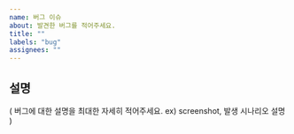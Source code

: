 ```yaml
---
name: 버그 이슈
about: 발견한 버그를 적어주세요.
title: ""
labels: "bug"
assignees: ""
---
```


## 설명

( 버그에 대한 설명을 최대한 자세히 적어주세요. ex) screenshot, 발생 시나리오 설명 )
